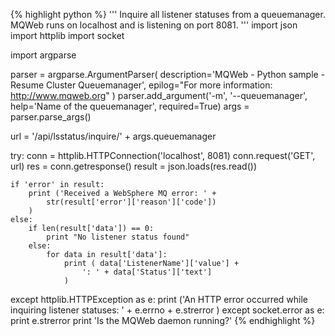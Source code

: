 {% highlight python %}
'''
 Inquire all listener statuses from a queuemanager.
 MQWeb runs on localhost and is listening on port 8081.
'''
import json
import httplib
import socket

import argparse

parser = argparse.ArgumentParser(
	description='MQWeb - Python sample - Resume Cluster Queuemanager',
	epilog="For more information: http://www.mqweb.org"
)
parser.add_argument('-m', '--queuemanager', help='Name of the queuemanager', required=True)
args = parser.parse_args()

url = '/api/lsstatus/inquire/' + args.queuemanager

try:
	conn = httplib.HTTPConnection('localhost', 8081)
	conn.request('GET', url)
	res = conn.getresponse()
	result = json.loads(res.read())

	if 'error' in result:
		print ('Received a WebSphere MQ error: ' +
			str(result['error']['reason']['code'])
		)
	else:
		if len(result['data']) == 0:
			print "No listener status found"
		else:
			for data in result['data']:
				print ( data['ListenerName']['value'] +
					': ' + data['Status']['text']
				)
except httplib.HTTPException as e:
	print ('An HTTP error occurred while inquiring listener statuses: ' +
		e.errno + e.strerror
	)
except socket.error as e:
	print e.strerror
	print 'Is the MQWeb daemon running?'
{% endhighlight %}
